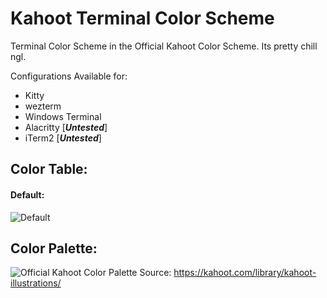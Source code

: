 # Kahoot Terminal Color Scheme
Terminal Color Scheme in the Official Kahoot Color Scheme. Its pretty chill ngl.

Configurations Available for:
- Kitty
- wezterm
- Windows Terminal
- Alacritty [***Untested***]
- iTerm2 [***Untested***]


## Color Table:
#### Default:
![Default](https://user-images.githubusercontent.com/89069925/212477143-2eb5ec56-4726-4956-be89-0a09ebd315bf.png)

## Color Palette:
![Official Kahoot Color Palette](https://kahoot.com/files/2019/03/Kahoot_color-palette.png)
Source: https://kahoot.com/library/kahoot-illustrations/
